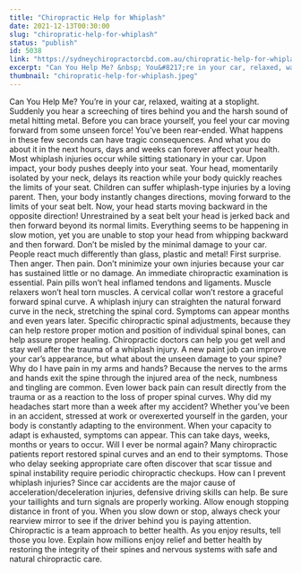 ```yaml
---
title: "Chiropractic Help for Whiplash"
date: 2021-12-13T00:30:00
slug: "chiropratic-help-for-whiplash"
status: "publish"
id: 5038
link: "https://sydneychiropractorcbd.com.au/chiropratic-help-for-whiplash/"
excerpt: "Can You Help Me? &nbsp; You&#8217;re in your car, relaxed, waiting at a stoplight. Suddenly you hear a screeching of tires behind you and the harsh sound of metal hitting metal. Before you can brace yourself, you feel your car moving forward from some unseen force! You&#8217;ve been rear-ended. &nbsp; &nbsp;What happens in these few seconds can [&hellip;]"
thumbnail: "chiropratic-help-for-whiplash.jpeg"
---
```


Can You Help Me? You&#8217;re in your car, relaxed, waiting at a stoplight. Suddenly you hear a screeching of tires behind you and the harsh sound of metal hitting metal. Before you can brace yourself, you feel your car moving forward from some unseen force! You&#8217;ve been rear-ended. What happens in these few seconds can have tragic consequences. And what you do about it in the next hours, days and weeks can forever affect your health. Most whiplash injuries occur while sitting stationary in your car. Upon impact, your body pushes deeply into your seat. Your head, momentarily isolated by your neck, delays its reaction while your body quickly reaches the limits of your seat. Children can suffer whiplash-type injuries by a loving parent. Then, your body instantly changes directions, moving forward to the limits of your seat belt. Now, your head starts moving backward in the opposite direction! Unrestrained by a seat belt your head is jerked back and then forward beyond its normal limits. Everything seems to be happening in slow motion, yet you are unable to stop your head from whipping backward and then forward. Don&#8217;t be misled by the minimal damage to your car. People react much differently than glass, plastic and metal! First surprise. Then anger. Then pain. Don&#8217;t minimize your own injuries because your car has sustained little or no damage. An immediate chiropractic examination is essential. Pain pills won&#8217;t heal inflamed tendons and ligaments. Muscle relaxers won&#8217;t heal torn muscles. A cervical collar won&#8217;t restore a graceful forward spinal curve. A whiplash injury can straighten the natural forward curve in the neck, stretching the spinal cord. Symptoms can appear months and even years later. Specific chiropractic spinal adjustments, because they can help restore proper motion and position of individual spinal bones, can help assure proper healing. Chiropractic doctors can help you get well and stay well after the trauma of a whiplash injury. A new paint job can improve your car&#8217;s appearance, but what about the unseen damage to your spine? Why do I have pain in my arms and hands? Because the nerves to the arms and hands exit the spine through the injured area of the neck, numbness and tingling are common. Even lower back pain can result directly from the trauma or as a reaction to the loss of proper spinal curves. Why did my headaches start more than a week after my accident? Whether you&#8217;ve been in an accident, stressed at work or overexerted yourself in the garden, your body is constantly adapting to the environment. When your capacity to adapt is exhausted, symptoms can appear. This can take days, weeks, months or years to occur. Will I ever be normal again? Many chiropractic patients report restored spinal curves and an end to their symptoms. Those who delay seeking appropriate care often discover that scar tissue and spinal instability require periodic chiropractic checkups. How can I prevent whiplash injuries? Since car accidents are the major cause of acceleration/deceleration injuries, defensive driving skills can help. Be sure your taillights and turn signals are properly working. Allow enough stopping distance in front of you. When you slow down or stop, always check your rearview mirror to see if the driver behind you is paying attention. Chiropractic is a team approach to better health. As you enjoy results, tell those you love. Explain how millions enjoy relief and better health by restoring the integrity of their spines and nervous systems with safe and natural chiropractic care.

